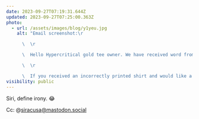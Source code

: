 ```yaml
---
date: 2023-09-27T07:19:31.644Z
updated: 2023-09-27T07:25:00.363Z
photo:
  - url: /assets/images/blog/y1yeu.jpg
    alt: "Email screenshot:\r

      \  \r

      \  Hello Hypercritical gold tee owner. We have received word from a few of you that the size tag is clearly visible on the back of the shirt when worn. It’s not supposed to be like that. The size tag should be printed in a light color or light enough ink that it is not visible through the shirt when worn.\r

      \  \r

      \  If you received an incorrectly printed shirt and would like a replacement, please reply to this email by the end of this week (Friday, September 29). Please include a photo to confirm that the size tag can be seen through the shirt material when worn. We will happily replace the affected item. No need to return the original. Please allow a few weeks for us to print the new shirts. You will receive an email with tracking information once the replacement ships."
visibility: public
---
```


Siri, define irony. 😂

Cc: @siracusa@mastodon.social
